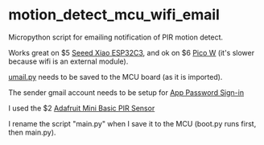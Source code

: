 # motion_detect_mcu_wifi_email
Micropython script for emailing notification of PIR motion detect.

Works great on $5 [Seeed Xiao ESP32C3](https://wiki.seeedstudio.com/XIAO_ESP32C3_Getting_Started/), and ok on $6 [Pico W](https://www.raspberrypi.com/documentation/microcontrollers/raspberry-pi-pico.html) (it's slower because wifi is an external module).

[umail.py](https://github.com/shawwwn/uMail/tree/master) needs to be saved to the MCU board (as it is imported).

The sender gmail account needs to be setup for [App Password Sign-in](https://support.google.com/accounts/answer/185833?hl=en)

I used the $2 [Adafruit Mini Basic PIR Sensor](https://www.adafruit.com/product/4667)

I rename the script "main.py" when I save it to the MCU (boot.py runs first, then main.py).
